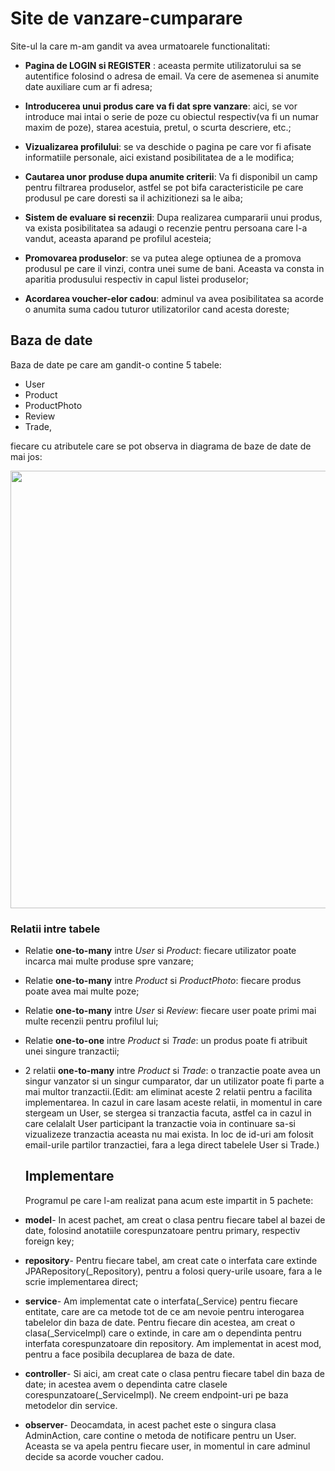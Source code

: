 # Site de vanzare-cumparare
Site-ul la care m-am gandit va avea urmatoarele functionalitati:

- **Pagina de LOGIN si REGISTER** : aceasta permite utilizatorului sa se autentifice folosind o adresa de email. Va cere de asemenea si anumite date auxiliare cum ar fi adresa;
    
- **Introducerea unui produs care va fi dat spre vanzare**: aici, se vor introduce mai intai o serie de poze cu obiectul respectiv(va fi un numar maxim de poze), starea acestuia, pretul, o scurta descriere, etc.;
    
- **Vizualizarea profilului**: se va deschide o pagina pe care vor fi afisate informatiile personale, aici existand posibilitatea de a le modifica;
    
- **Cautarea unor produse dupa anumite criterii**: Va fi disponibil un camp pentru filtrarea produselor, astfel se pot bifa caracteristicile pe care produsul pe care doresti sa il achizitionezi sa le aiba;
    
- **Sistem de evaluare si recenzii**: Dupa realizarea cumpararii unui produs, va exista posibilitatea sa adaugi o recenzie pentru persoana care l-a vandut, aceasta aparand pe profilul acesteia;
    
- **Promovarea produselor**: se va putea alege optiunea de a promova produsul pe care il vinzi, contra unei sume de bani. Aceasta va consta in aparitia produsului respectiv in capul listei produselor;
  
- **Acordarea voucher-elor cadou**: adminul va avea posibilitatea sa acorde o anumita suma cadou tuturor utilizatorilor cand acesta doreste;
    
## Baza de date

Baza de date pe care am gandit-o contine 5 tabele:
- User
- Product
- ProductPhoto
- Review
- Trade,
  
fiecare cu atributele care se pot observa in diagrama de baze de date de mai jos:

<p align="center">
  <img src="https://github.com/CristianHoban/PS_Project/assets/126794626/54b9728a-7106-4b76-847f-d7f26d9bcbcc" width="700">
</p>


### Relatii intre tabele

- Relatie **one-to-many** intre *User* si *Product*: fiecare utilizator poate incarca mai multe produse spre vanzare;
- Relatie **one-to-many** intre *Product* si *ProductPhoto*: fiecare produs poate avea mai multe poze;
- Relatie **one-to-many** intre *User* si *Review*: fiecare user poate primi mai multe recenzii pentru profilul lui;
- Relatie **one-to-one** intre *Product* si *Trade*: un produs poate fi atribuit unei singure tranzactii;
- 2 relatii **one-to-many** intre *Product* si *Trade*: o tranzactie poate avea un singur vanzator si un singur cumparator, dar un utilizator poate fi parte a mai multor tranzactii.(Edit: am eliminat aceste 2 relatii pentru a facilita implementarea. In cazul in care lasam aceste relatii, in momentul in care stergeam un User, se stergea si tranzactia facuta, astfel ca in cazul in care celalalt User participant la tranzactie voia in continuare sa-si vizualizeze tranzactia aceasta nu mai exista. In loc de id-uri am folosit email-urile partilor tranzactiei, fara a lega direct tabelele User si Trade.)

  ## Implementare

  Programul pe care l-am realizat pana acum este impartit in 5 pachete:
- **model**-
  In acest pachet, am creat o clasa pentru fiecare tabel al bazei de date, folosind anotatiile corespunzatoare pentru primary, respectiv foreign key;
- **repository**-
  Pentru fiecare tabel, am creat cate o interfata care extinde JPARepository(_Repository), pentru a folosi query-urile usoare, fara a le scrie implementarea direct;
- **service**-
  Am implementat cate o interfata(_Service) pentru fiecare entitate, care are ca metode tot de ce am nevoie pentru interogarea tabelelor din baza de date. Pentru fiecare din acestea, am creat o clasa(_ServiceImpl) care o extinde, in care am o dependinta pentru interfata corespunzatoare din repository. Am implementat in acest mod, pentru a face posibila decuplarea de baza de date.
- **controller**-
  Si aici, am creat cate o clasa pentru fiecare tabel din baza de date; in acestea avem o dependinta catre clasele corespunzatoare(_ServiceImpl). Ne creem endpoint-uri pe baza metodelor din service.
- **observer**-
  Deocamdata, in acest pachet este o singura clasa AdminAction, care contine o metoda de notificare pentru un User. Aceasta se va apela pentru fiecare user, in momentul in care adminul decide sa acorde voucher cadou.
  
